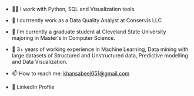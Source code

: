 * 👨‍💻 I work with Python, SQL and Visualization tools.

* 🏦 I currrently work as a Data Quality Analyst at Conservis LLC

* 🏫 I'm currently a graduate student at Cleveland State University majoring in Master's in Computer Science.

* 🌱 3+ years of working experience in Machine Learning, Data mining with large datasets of Structured and Unstructured data, Predictive modelling and Data Visualization.

* 📫 How to reach me: khansabeel651@gmail.com

* 👔 LinkedIn Profile
